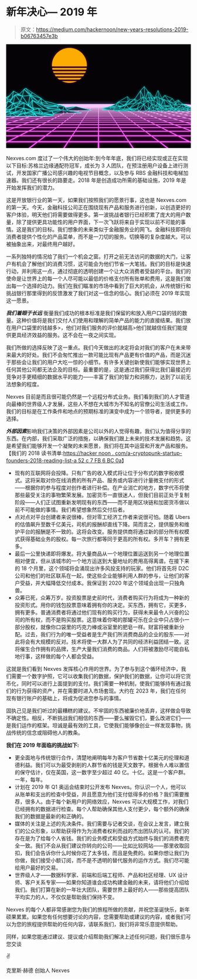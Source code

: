 # 新年决心— 2019 年

> 原文：<https://medium.com/hackernoon/new-years-resolutions-2019-b06763457e3b>

![](img/a5714f0106a1d2e297988a9f423cd826.png)

Nexves.com 度过了一个伟大的创始年:到今年年底，我们将已经实现或正在实现以下目标:苏格兰边缘通配符冠军，成长为 3 人团队，在预注册用户设备上进行测试，开发国家广播公司感兴趣的电视节目概念，以及参与 RBS 金融科技和电梯加速器。我们还有很长的路要走。2018 年是创造成功所需的基础设施，2019 年是开始发挥我们的潜力。

这是开放银行业的第一天，如果我们按照我们的愿景行事，这也是 Nexves.com 的第一天。今天，金融科技公司正在围绕现有产品和服务进行创新，以创造更好的客户体验，明天他们将需要做得更多。第一波挑战者银行已经积累了庞大的用户数量，除了提供更具功能性的用户界面，下一次飞跃将来自于实现以前不可能的事情。这是我们的目标。我们想象的未来类似于金融服务业的网飞。金融科技即将向消费者提供个性化的产品菜单，而不是一刀切的服务。切换等的复杂度越大。可以被抽象出来，对最终用户越好。

一系列独特的情况给了我们一个机会之窗。打开之前无法访问的数据的大门，让客户有机会了解他们的消费习惯，这可能会为他们节省一大笔钱。我们的目标是快速行动，并利用这一点，通过彻底的透明创建一个让大众消费者受益的平台。我们的使命是让世界上的每一个人尽可能以最低的价格支付所有账单和费用，这是我们做出每一个选择的动力。我们在我们瞄准的市场中看到了巨大的机会，从传统银行和挑战银行那里得到的反馈激发了我们对这一信念的信心。我们必须在 2019 年实现这一愿景。

***我们着眼于长远*** 衡量我们成功的根本标准是我们保留的和放入用户口袋的钱的数量。这种价值将是我们交付人们使用和理解的简单产品的能力的直接结果。我们放在用户口袋里的钱越多>，他们对我们服务的评价就越高>他们就越信任我们能提供更具经济效益的服务。这不会在一夜之间实现。

我们所做的选择反映了这一重点。我们今天做出的决定将会对我们的客户在未来带来最大的好处。我们不会匆忙推出一款可能比现有产品更有价值的产品，而是沉迷于那些会让我们的用户大吃一惊的小细节。有许多关键创新使我们能够实现世界上任何其他公司都无法企及的目标。最重要的是，这是通过我们获得比我们最接近的竞争对手更精细的数据水平的能力——丰富了我们的智力和洞察力，达到了以前无法想象的程度。

Nexves 目前是而且很可能仍然是一个远程分布式业务。我们看到我们的人才管道向最棒的世界级人才发展，这些人不想在大城市为不知名的官僚公司生活或工作。我们的目标是在工作条件和地点的预期标准的演变中成为一个领导者，提供更多的选择。

***外部因素***影响我们决策的外部因素是公司以外的人觉得有趣，我们认为值得分享的东西。在内部，我们采取广泛的措施，以确保我们跟上未来的技术发展和趋势。这是希望我们能够开发一个凝聚的未来愿景，我们将在其中运营和开发产品和服务。【我们的 2018 读书清单:[https://hacker noon . com/a-cryptopunk-startup-founders-2018-reading-list-a 52 c 7 FB 6 BC 0a](https://hackernoon.com/a-cryptopunk-startup-founders-2018-reading-list-a52c7fb6bc0a)】

*   现有的互联网将会投降。只有广告的收入模式将让位于分布式的数字税收模式。这将采取对你在线消费的所有产品、服务或内容进行计量微支付的形式——根据你的参与程度对创作者进行补偿。在产业消亡的地方，数字代币将使那些最受关注的事物繁荣发展。加密货币一直很迷人，但我们目前正处于复制阶段——人们正试图重新发明现有的东西——而不是用区块链和加密货币做以前不可能做的事情。我们希望想象然后交付后者。
*   点对点对平台创建者来说很棒，但对零工经济工作者来说很可怕。随着 Ubers 的估值飙升至数千亿美元，司机的报酬却直线下降。简而言之，提供服务和维护平台的报酬是不一致的。这将会改变。服务提供商将通过新的部分所有权模式获得基础业务的股权。每一次旅行都等同于更高的所有权。多开车？拥有更多。
*   最后一公里快递即将爆发。将大量商品从一个地理位置运送到另一个地理位置相对便宜，但从该城市的一个地方运送到大量地址的费用高得离谱。在接下来的 18 个月里，这个领域将会涌现出许多风投支持的玩家。他们将首先将 D2C 公司和他们的社区联系在一起，使这些企业能够利用人群的参与，让他们的客户受益，并大幅降低交付成本。我保证到 2020 年这个领域会出现一只独角兽。
*   众筹已死，众筹万岁。投资股票是史前时代，消费者购买行为将成为一种新的投资形式。用你的钱包投票意味着拥有你的决定。买东西，拥有它，买更多，拥有更多。普通消费者将通过他们现有的购买行为，获得未来最令人兴奋的公司的所有权，而不是购买股票。这意味着你喝的那罐可乐在企业中只占很小一部分股权，就像你口袋里的巧克力棒或浴室里的肥皂一样。财富将被重新分配。过去，我们行为的唯一受益者是生产我们所消费商品的企业的股东——对此将会有大规模的反对。技术将使一大群人为了共同的经济利益团结一致。这将催生合作拥有的品牌，生产大量我们消费的商品。人们将被激励尽可能自私地行事，这样做的每个人都会受益。

这就是我们看到 Nexves 发挥核心作用的世界。为了参与到这个循环经济中，我们需要一个数字护照，它可以收集我们的数据，保护我们的数据，让你可以将它货币化，同时可以进行上面提到的支付。我们需要一种机制，使我们能够持有通过我们的行为获得的资产，并在需要时进入市场套现。大约在 2023 年，我们在任何现有银行账户的基础上，将成为促进您参与的事情。

固执己见是我们听过的最糟糕的建议。不牢固的东西被廉价地丢弃，这样做会导致不确定性。相反，不断挑战我们相信的东西——要么摧毁它们，要么改进它们——是我们运作的框架。坦诚是最有效的工具，它使我们能够像创业一样发现事物，挑战传统的信念或阻碍他人的教条。

**我们在 2019 年面临的挑战如下:**

*   更全面地与传统银行合作，清楚地阐明每年为客户节省数十亿美元的伦理和道德利益。我们可以为最受剥削的人群节省的钱是天文数字。根据令人难以置信的保守估计，仅在英国，这一数字至少超过 40 亿。十亿。这是一个客户群。一年，每年。
*   计划在 2019 年 Q1 奥运会结束时公开发布 Nexves。你认识一个人，他可以从账单和支出的检查中受益，并且愿意为他们支付低得多的价格？我们需要推荐，很多人。由于每个新用户的网络效应，Nexves 可以大规模工作，对我们已经拥有的数据进行检查。每个人帮助确保其他人支付更少，每个额外的确保我们的数据是最新的和正确的。
*   媒体的关注是上述的先决条件。我们需要与记者交谈，在会议上发言，建立我们的公众形象，以帮助获得作为为消费者权利而战的杰出团队的认可。我们的存在是为了给每个人省钱。我们的业务模式和受益方式始终与我们的消费者完全一致。我们不会从我们建议你转向的公司——比如比较网站——那里收取回扣，我们会告诉你什么时候你花了太多钱，而且是免费的。如果你想让我们为你做，我们接受小额订阅，而不是不透明的替代服务的运作方式。我们尽可能给用户最好的交易。
*   世界级人才——数据科学家、前端和后端工程师、产品和社区经理、UX 设计师、客户关系专家——如果你知道谁会成功构建金融的未来，请将他们介绍给我们。我们打算在新的一年壮大团队，需要世界上最好的人——那些提高团队平均实力的人，不仅仅是帮助我们保持不变。

Nexves 的每个人都非常感谢您为我们的旅程所做的贡献，并祝您圣诞快乐，新年硕果累累。如果您有任何想要讨论的内容，您需要帮助或建议的内容，或者我们可以为您的旅程提供帮助的任何内容，请联系我们，我们将非常乐意提供帮助。

同样，如果您能通过建议、提议或介绍帮助我们解决上述任何问题，我们很乐意与您交谈

✌

克里斯·赫德
创始人
Nexves